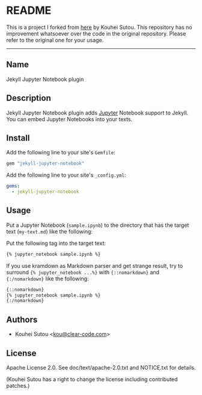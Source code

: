 # README

This is a project I forked from
[here](https://github.com/red-data-tools/jekyll-jupyter-notebook) by Kouhei
Sutou. This repository has no improvement whatsoever over the code in the
original repository. Please refer to the original one for your usage.

-----------------

## Name

Jekyll Jupyter Notebook plugin

## Description

Jekyll Jupyter Notebook plugin adds [Jupyter](http://jupyter.org/) Notebook support to Jekyll. You can embed Jupyter Notebooks into your texts.

## Install

Add the following line to your site's `Gemfile`:

```ruby
gem "jekyll-jupyter-notebook"
```

Add the following line to your site's `_config.yml`:

```yaml
gems:
  - jekyll-jupyter-notebook
```

## Usage

Put a Jupyter Notebook (`sample.ipynb`) to the directory that has the target text (`my-text.md`) like the following:


Put the following tag into the target text:

```markdown
{% jupyter_notebook sample.ipynb %}
```

If you use kramdown as Markdown parser and get strange result, try to surround `{% jupyter_notebook ...%}` with `{::nomarkdown}` and `{:/nomarkdown}` like the following:

```markdown
{::nomarkdown}
{% jupyter_notebook sample.ipynb %}
{:/nomarkdown}
```

## Authors

* Kouhei Sutou \<kou@clear-code.com\>

## License

Apache License 2.0. See doc/text/apache-2.0.txt and NOTICE.txt for details.

(Kouhei Sutou has a right to change the license including contributed patches.)
